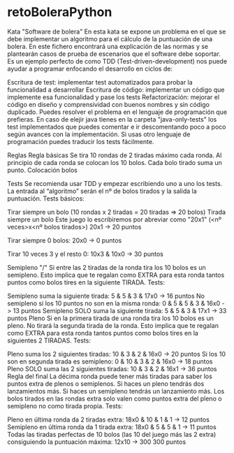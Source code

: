 # retoBoleraPython

Kata "Software de bolera"
En esta kata se expone un problema en el que se debe implementar un algoritmo para el cálculo de la puntuación de una bolera.
En este fichero encontrará una explicación de las normas y se plantearán casos de prueba de escenarios que el software debe soportar.
Es un ejemplo perfecto de como TDD (Test-driven-development) nos puede ayudar a programar enfocando el desarrollo en ciclos de:

Escritura de test: implementar test automatizados para probar la funcionalidad a desarrollar
Escritura de código: implementar un código que implemente esa funcionalidad y pase los tests
Refactorización: mejorar el código en diseño y comprensividad con buenos nombres y sin código duplicado.
Puedes resolver el problema en el lenguaje de programación que prefieras. En caso de elejir java tienes en la carpeta "java-only-tests" los test implementados que puedes comentar e ir descomentando poco a poco según avances con la implementación. Si usas otro lenguaje de programación puedes traducir los tests fácilmente.

Reglas
Regla básicas
Se tira 10 rondas de 2 tiradas máximo cada ronda.
Al principio de cada ronda se colocan los 10 bolos.
Cada bolo tirado suma un punto.
Colocación bolos

Tests
Se recomienda usar TDD y empezar escribiendo uno a uno los tests.
La entrada al “algoritmo” serán el nº de bolos tirados y la salida la puntuación.
Tests básicos:

Tirar siempre un bolo (10 rondas x 2 tiradas = 20 tiradas => 20 bolos) Tirada siempre un bolo Este juego lo escribiremos por abreviar como "20x1" (<nº veces>x<nº bolos tirados>)
20x1 -> 20 puntos

Tirar siempre 0 bolos:
20x0 -> 0 puntos

Tirar 10 veces 3 y el resto 0:
10x3 & 10x0 -> 30 puntos

Semipleno "/"
Si entre las 2 tiradas de la ronda tira los 10 bolos es un semipleno.
Esto implica que te regalan como EXTRA para esta ronda tantos puntos como bolos tires en la siguiente TIRADA.
Tests:

Semipleno suma la siguiente tirada:
5 & 5 & 3 & 17x0 -> 16 puntos
No semipleno si los 10 puntos no son en la misma ronda:
0 & 5 & 5 & 3 & 16x0 -> 13 puntos
Semipleno SOLO suma la siguiente tirada: 5 & 5 & 3 & 17x1 -> 33 puntos
Pleno
Si en la primera tirada de una ronda tira los 10 bolos es un pleno. No tirará la segunda tirada de la ronda.
Esto implica que te regalan como EXTRA para esta ronda tantos puntos como bolos tires en la siguientes 2 TIRADAS.
Tests:

Pleno suma los 2 siguientes tiradas:
10 & 3 & 2 & 16x0 -> 20 puntos
Si los 10 son en segunda tirada es semipleno:
0 & 10 & 3 & 2 & 16x0 -> 18 puntos
Pleno SOLO suma las 2 siguientes tiradas:
10 & 3 & 2 & 16x1 -> 36 puntos
Regla del final
La décima ronda puede tener más tiradas para saber los puntos extra de plenos o semiplenos.
Si haces un pleno tendrás dos lanzamientos más.
Si haces un semipleno tendrás un lanzamiento más.
Los bolos tirados en las rondas extra solo valen como puntos extra del pleno o semipleno no como tirada propia.
Tests:

Pleno en última ronda da 2 tiradas extra:
18x0 & 10 & 1 & 1 -> 12 puntos
Semipleno en última ronda da 1 tirada extra:
18x0 & 5 & 5 & 1 -> 11 puntos
Todas las tiradas perfectas de 10 bolos (las 10 del juego más las 2 extra) consiguiendo la puntuación máxima: 12x10 -> 300
300 puntos
